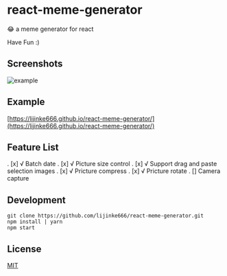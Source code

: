 # react-meme-generator
:joy: a meme generator for react

Have Fun :)

## Screenshots
![example](https://github.com/lijinke666/react-meme-generator/blob/master/assetsImg/example.gif)

## Example
[https://lijinke666.github.io/react-meme-generator/](https://lijinke666.github.io/react-meme-generator/)

## Feature List

. [x] √ Batch date
. [x] √ Picture size control
. [x] √ Support drag and paste selection images
. [x] √ Pricture compress
. [x] √ Pricture rotate
. []  Camera capture

## Development
```
git clone https://github.com/lijinke666/react-meme-generator.git
npm install | yarn
npm start
```

## License
[MIT](https://github.com/lijinke666/react-meme-generator/blob/master/LICENCE)

